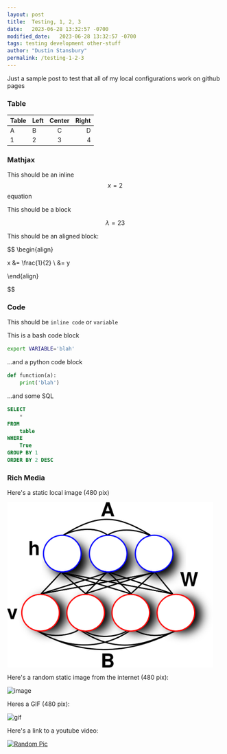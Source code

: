 ```yaml
---
layout: post
title:  Testing, 1, 2, 3
date:   2023-06-28 13:32:57 -0700
modified_date:   2023-06-28 13:32:57 -0700
tags: testing development other-stuff
author: "Dustin Stansbury"
permalink: /testing-1-2-3
---
```


Just a sample post to test that all of my local configurations work on github pages

### Table

|Table|Left|Center|Right|
|-----|----|:----:|----:|
|A|B|C|D|
|1|2|3|4|

### Mathjax
This should be an inline $$x=2$$ equation

This should be a block

$$ \lambda = 23 $$

This should be an aligned block:

$$ 
\begin{align}

x &= \frac{1}{2} \\
&= y

\end{align}

$$


### Code

This should be `inline code` or `variable`

This is a bash code block
```bash
export VARIABLE='blah'
```

...and a python code block
```python
def function(a):
    print('blah')
```
...and some SQL

```sql
SELECT
    *
FROM
    table
WHERE
    True
GROUP BY 1
ORDER BY 2 DESC
```

### Rich Media
Here's a static local image (480 pix)



<img align="center" width="480" src="assets/images/boltzmann_machine.png">




Here's a random static image from the internet (480 pix):

![image](https://picsum.photos/480)

Heres a GIF (480 pix):

![gif](https://media.giphy.com/media/4xpB3eE00FfBm/giphy.gif)


Here's a link to a youtube video:

[![Random Pic](https://picsum.photos/480)](https://www.youtube.com/watch?v=8idr1WZ1A7Q "Random video")
